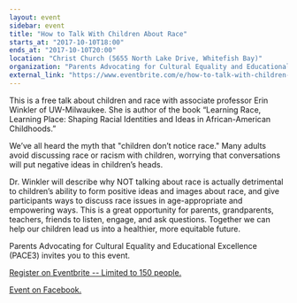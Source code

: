 ```yaml
---
layout: event
sidebar: event
title: "How to Talk With Children About Race"
starts_at: "2017-10-10T18:00"
ends_at: "2017-10-10T20:00"
location: "Christ Church (5655 North Lake Drive, Whitefish Bay)"
organization: "Parents Advocating for Cultural Equality and Educational Excellence"
external_link: "https://www.eventbrite.com/e/how-to-talk-with-children-about-race-tickets-36645184734"
---
```


This is a free talk about children and race with associate professor Erin Winkler of UW-Milwaukee. She is author of the book “Learning Race, Learning Place: Shaping Racial Identities and Ideas in African-American Childhoods.”

We’ve all heard the myth that "children don’t notice race." Many adults avoid discussing race or racism with children, worrying that conversations will put negative ideas in children’s heads.

Dr. Winkler will describe why NOT talking about race is actually detrimental to children’s ability to form positive ideas and images about race, and give participants ways to discuss race issues in age-appropriate and empowering ways. This is a great opportunity for parents, grandparents, teachers, friends to listen, engage, and ask questions. Together we can help our children lead us into a healthier, more equitable future.

Parents Advocating for Cultural Equality and Educational Excellence (PACE3) invites you to this event. 

[Register on Eventbrite -- Limited to 150 people.](https://www.eventbrite.com/e/how-to-talk-with-children-about-race-tickets-36645184734)

[Event on Facebook.](https://www.facebook.com/events/401977230204854/)
